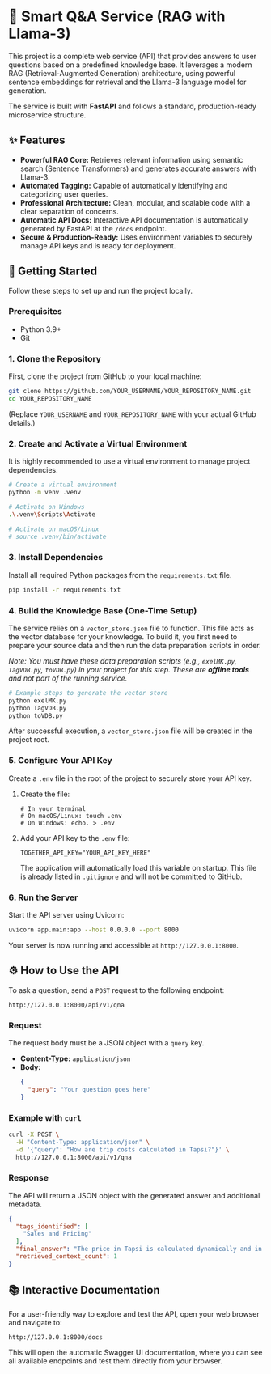 # 🧠 Smart Q&A Service (RAG with Llama-3)

This project is a complete web service (API) that provides answers to user questions based on a predefined knowledge base. It leverages a modern RAG (Retrieval-Augmented Generation) architecture, using powerful sentence embeddings for retrieval and the Llama-3 language model for generation.

The service is built with **FastAPI** and follows a standard, production-ready microservice structure.

## ✨ Features

- **Powerful RAG Core:** Retrieves relevant information using semantic search (Sentence Transformers) and generates accurate answers with Llama-3.
- **Automated Tagging:** Capable of automatically identifying and categorizing user queries.
- **Professional Architecture:** Clean, modular, and scalable code with a clear separation of concerns.
- **Automatic API Docs:** Interactive API documentation is automatically generated by FastAPI at the `/docs` endpoint.
- **Secure & Production-Ready:** Uses environment variables to securely manage API keys and is ready for deployment.

## 🚀 Getting Started

Follow these steps to set up and run the project locally.

### Prerequisites

- Python 3.9+
- Git

### 1. Clone the Repository

First, clone the project from GitHub to your local machine:
```bash
git clone https://github.com/YOUR_USERNAME/YOUR_REPOSITORY_NAME.git
cd YOUR_REPOSITORY_NAME
```
(Replace `YOUR_USERNAME` and `YOUR_REPOSITORY_NAME` with your actual GitHub details.)

### 2. Create and Activate a Virtual Environment

It is highly recommended to use a virtual environment to manage project dependencies.

```bash
# Create a virtual environment
python -m venv .venv

# Activate on Windows
.\.venv\Scripts\Activate

# Activate on macOS/Linux
# source .venv/bin/activate
```

### 3. Install Dependencies

Install all required Python packages from the `requirements.txt` file.

```bash
pip install -r requirements.txt
```

### 4. Build the Knowledge Base (One-Time Setup)

The service relies on a `vector_store.json` file to function. This file acts as the vector database for your knowledge. To build it, you first need to prepare your source data and then run the data preparation scripts in order.

_Note: You must have these data preparation scripts (e.g., `exelMK.py`, `TagVDB.py`, `toVDB.py`) in your project for this step. These are **offline tools** and not part of the running service._

```bash
# Example steps to generate the vector store
python exelMK.py
python TagVDB.py
python toVDB.py
```
After successful execution, a `vector_store.json` file will be created in the project root.

### 5. Configure Your API Key

Create a `.env` file in the root of the project to securely store your API key.

1.  Create the file:
    ```
    # In your terminal
    # On macOS/Linux: touch .env
    # On Windows: echo. > .env
    ```
2.  Add your API key to the `.env` file:
    ```
    TOGETHER_API_KEY="YOUR_API_KEY_HERE"
    ```
    The application will automatically load this variable on startup. This file is already listed in `.gitignore` and will not be committed to GitHub.

### 6. Run the Server

Start the API server using Uvicorn:
```bash
uvicorn app.main:app --host 0.0.0.0 --port 8000
```
Your server is now running and accessible at `http://127.0.0.1:8000`.

## ⚙️ How to Use the API

To ask a question, send a `POST` request to the following endpoint:

`http://127.0.0.1:8000/api/v1/qna`

### Request

The request body must be a JSON object with a `query` key.

- **Content-Type:** `application/json`
- **Body:**
  ```json
  {
    "query": "Your question goes here"
  }
  ```

### Example with `curl`

```bash
curl -X POST \
  -H "Content-Type: application/json" \
  -d '{"query": "How are trip costs calculated in Tapsi?"}' \
  http://127.0.0.1:8000/api/v1/qna
```

### Response

The API will return a JSON object with the generated answer and additional metadata.

```json
{
  "tags_identified": [
    "Sales and Pricing"
  ],
  "final_answer": "The price in Tapsi is calculated dynamically and in real-time based on route traffic, distance traveled, vehicle depreciation, and the likelihood of finding a driver.",
  "retrieved_context_count": 1
}
```

## 📚 Interactive Documentation

For a user-friendly way to explore and test the API, open your web browser and navigate to:

`http://127.0.0.1:8000/docs`

This will open the automatic Swagger UI documentation, where you can see all available endpoints and test them directly from your browser.